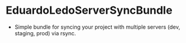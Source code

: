 # EduardoLedoServerSyncBundle
- Simple bundle for syncing your project with multiple servers (dev, staging, prod) via rsync.